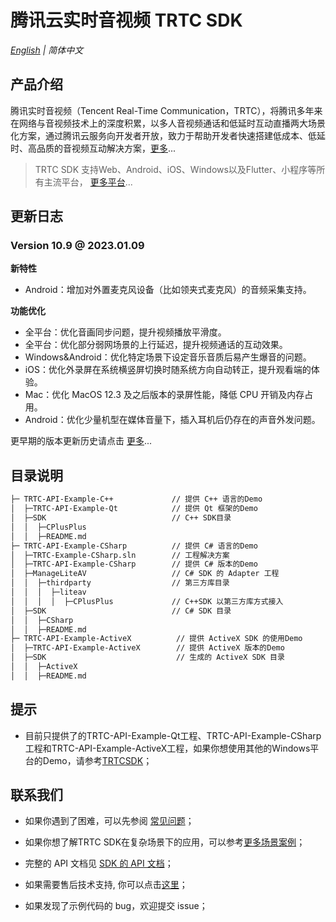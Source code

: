 # 腾讯云实时音视频 TRTC SDK

_[English](README.md) | 简体中文_

## 产品介绍

腾讯实时音视频（Tencent Real-Time Communication，TRTC），将腾讯多年来在网络与音视频技术上的深度积累，以多人音视频通话和低延时互动直播两大场景化方案，通过腾讯云服务向开发者开放，致力于帮助开发者快速搭建低成本、低延时、高品质的音视频互动解决方案，[更多](https://cloud.tencent.com/document/product/647/16788)...

> TRTC SDK 支持Web、Android、iOS、Windows以及Flutter、小程序等所有主流平台， [更多平台](https://github.com/LiteAVSDK?q=TRTC_&type=all&sort=)...



## 更新日志
### Version 10.9 @ 2023.01.09

**新特性**

- Android：增加对外置麦克风设备（比如领夹式麦克风）的音频采集支持。

**功能优化** 

- 全平台：优化音画同步问题，提升视频播放平滑度。
- 全平台：优化部分弱网场景的上行延迟，提升视频通话的互动效果。
- Windows&Android：优化特定场景下设定音乐音质后易产生爆音的问题。
- iOS：优化外录屏在系统横竖屏切换时随系统方向自动转正，提升观看端的体验。
- Mac：优化 MacOS 12.3 及之后版本的录屏性能，降低 CPU 开销及内存占用。
- Android：优化少量机型在媒体音量下，插入耳机后仍存在的声音外发问题。

更早期的版本更新历史请点击  [更多](https://cloud.tencent.com/document/product/647/46907)...


## 目录说明

```bash
├─ TRTC-API-Example-C++             // 提供 C++ 语言的Demo
│  ├─TRTC-API-Example-Qt            // 提供 Qt 框架的Demo
│  ├─SDK                            // C++ SDK目录
│  │  ├─CPlusPlus
│  │  ├─README.md
├─ TRTC-API-Example-CSharp          // 提供 C# 语言的Demo
│  ├─TRTC-Example-CSharp.sln        // 工程解决方案
│  ├─TRTC-API-Example-CSharp        // 提供 C# 版本的Demo
│  ├─ManageLiteAV                   // C# SDK 的 Adapter 工程
│  │  ├─thirdparty                  // 第三方库目录
│  │  │  ├─liteav              
│  │  │  │  ├─CPlusPlus             // C++SDK 以第三方库方式接入   
│  ├─SDK                            // C# SDK 目录
│  │  ├─CSharp              
│  │  ├─README.md
├─ TRTC-API-Example-ActiveX          // 提供 ActiveX SDK 的使用Demo
│  ├─TRTC-API-Example-ActiveX        // 提供 ActiveX 版本的Demo
│  ├─SDK                             // 生成的 ActiveX SDK 目录
│  │  ├─ActiveX              
│  │  ├─README.md
```



## 提示

- 目前只提供了的TRTC-API-Example-Qt工程、TRTC-API-Example-CSharp工程和TRTC-API-Example-ActiveX工程，如果你想使用其他的Windows平台的Demo，请参考[TRTCSDK](https://github.com/tencentyun/TRTCSDK)；



## 联系我们
- 如果你遇到了困难，可以先参阅 [常见问题](https://cloud.tencent.com/document/product/647/43018)；

- 如果你想了解TRTC SDK在复杂场景下的应用，可以参考[更多场景案例](https://cloud.tencent.com/document/product/647/57486)；

- 完整的 API 文档见 [SDK 的 API 文档](http://doc.qcloudtrtc.com/md_introduction_trtc_Windows_cpp_%E6%A6%82%E8%A7%88.html)；
- 如果需要售后技术支持, 你可以点击[这里](https://cloud.tencent.com/document/product/647/19906)；
- 如果发现了示例代码的 bug，欢迎提交 issue；
